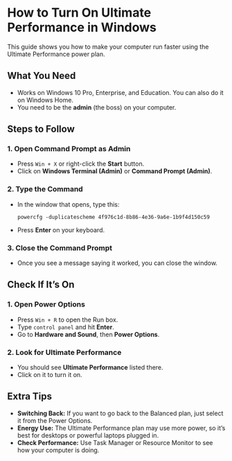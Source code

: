 # How to Turn On Ultimate Performance in Windows

This guide shows you how to make your computer run faster using the Ultimate Performance power plan.

## What You Need

- Works on Windows 10 Pro, Enterprise, and Education. You can also do it on Windows Home.
- You need to be the **admin** (the boss) on your computer.

## Steps to Follow

### 1. Open Command Prompt as Admin
- Press `Win + X` or right-click the **Start** button.
- Click on **Windows Terminal (Admin)** or **Command Prompt (Admin)**.

### 2. Type the Command
- In the window that opens, type this:
  ```
  powercfg -duplicatescheme 4f976c1d-8b86-4e36-9a6e-1b9f4d150c59
  ```
- Press **Enter** on your keyboard. 

### 3. Close the Command Prompt
- Once you see a message saying it worked, you can close the window.

## Check If It’s On

### 1. Open Power Options
- Press `Win + R` to open the Run box.
- Type `control panel` and hit **Enter**.
- Go to **Hardware and Sound**, then **Power Options**.

### 2. Look for Ultimate Performance
- You should see **Ultimate Performance** listed there.
- Click on it to turn it on.

## Extra Tips

- **Switching Back:** If you want to go back to the Balanced plan, just select it from the Power Options.
- **Energy Use:** The Ultimate Performance plan may use more power, so it’s best for desktops or powerful laptops plugged in.
- **Check Performance:** Use Task Manager or Resource Monitor to see how your computer is doing.
